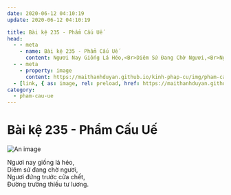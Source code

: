 ```yaml
---
date: 2020-06-12 04:10:19
update: 2020-06-12 04:10:19

title: Bài kệ 235 - Phẩm Cấu Uế
head:
  - - meta
    - name: Bài kệ 235 - Phẩm Cấu Uế
      content: Ngươi Nay Giống Lá Héo,<Br>Diêm Sứ Đang Chờ Ngươi,<Br>Ngươi Đứng Trước Cửa Chết,<Br>Ðường Trường Thiếu Tư Lương.<Br>
  - - meta
    - property: image
      content: https://maithanhduyan.github.io/kinh-phap-cu/img/pham-cau-ue/pham-cau-ue-235.jpg
  - [link, { as: image, rel: preload, href: https://maithanhduyan.github.io/kinh-phap-cu/img/pham-cau-ue/pham-cau-ue-235.jpg }]
category:
  - pham-cau-ue
---
```


# Bài kệ 235 - Phẩm Cấu Uế

![An image](/img/pham-cau-ue/pham-cau-ue-235.jpg)

Ngươi nay giống lá héo,<br>Diêm sứ đang chờ ngươi,<br>Ngươi đứng trước cửa chết,<br>Ðường trường thiếu tư lương.<br>
